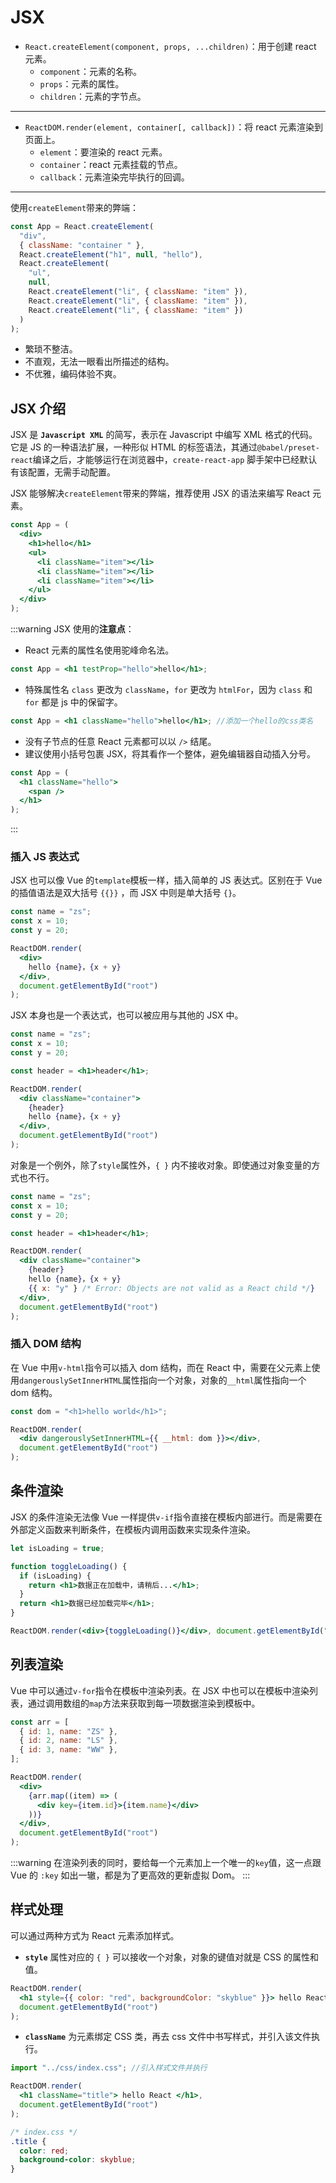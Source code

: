 # JSX

- `React.createElement(component, props, ...children)`：用于创建 react 元素。
  - `component`：元素的名称。
  - `props`：元素的属性。
  - `children`：元素的字节点。

---

- `ReactDOM.render(element, container[, callback])`：将 react 元素渲染到页面上。
  - `element`：要渲染的 react 元素。
  - `container`：react 元素挂载的节点。
  - `callback`：元素渲染完毕执行的回调。

---

使用`createElement`带来的弊端：

```js
const App = React.createElement(
  "div",
  { className: "container " },
  React.createElement("h1", null, "hello"),
  React.createElement(
    "ul",
    null,
    React.createElement("li", { className: "item" }),
    React.createElement("li", { className: "item" }),
    React.createElement("li", { className: "item" })
  )
);
```

- 繁琐不整洁。
- 不直观，无法一眼看出所描述的结构。
- 不优雅，编码体验不爽。

## JSX 介绍

JSX 是 **`Javascript XML`** 的简写，表示在 Javascript 中编写 XML 格式的代码。它是 JS 的一种语法扩展，一种形似 HTML 的标签语法，其通过`@babel/preset-react`编译之后，才能够运行在浏览器中，`create-react-app` 脚手架中已经默认有该配置，无需手动配置。

JSX 能够解决`createElement`带来的弊端，推荐使用 JSX 的语法来编写 React 元素。

```jsx
const App = (
  <div>
    <h1>hello</h1>
    <ul>
      <li className="item"></li>
      <li className="item"></li>
      <li className="item"></li>
    </ul>
  </div>
);
```

:::warning
JSX 使用的**注意点**：

- React 元素的属性名使用驼峰命名法。

```jsx
const App = <h1 testProp="hello">hello</h1>;
```

- 特殊属性名 `class` 更改为 `className`，`for` 更改为 `htmlFor`，因为 `class` 和 `for` 都是 js 中的保留字。

```jsx
const App = <h1 className="hello">hello</h1>; //添加一个hello的css类名
```

- 没有子节点的任意 React 元素都可以以 `/>` 结尾。
- 建议使用小括号包裹 JSX，将其看作一个整体，避免编辑器自动插入分号。

```jsx
const App = (
  <h1 className="hello">
    <span />
  </h1>
);
```

:::

### 插入 JS 表达式

JSX 也可以像 Vue 的`template`模板一样，插入简单的 JS 表达式。区别在于 Vue 的插值语法是双大括号 `{{}}` ，而 JSX 中则是单大括号 `{}`。

```jsx
const name = "zs";
const x = 10;
const y = 20;

ReactDOM.render(
  <div>
    hello {name}，{x + y}
  </div>,
  document.getElementById("root")
);
```

JSX 本身也是一个表达式，也可以被应用与其他的 JSX 中。

```jsx
const name = "zs";
const x = 10;
const y = 20;

const header = <h1>header</h1>;

ReactDOM.render(
  <div className="container">
    {header}
    hello {name}，{x + y}
  </div>,
  document.getElementById("root")
);
```

对象是一个例外，除了`style`属性外，`{ }` 内不接收对象。即使通过对象变量的方式也不行。

```jsx
const name = "zs";
const x = 10;
const y = 20;

const header = <h1>header</h1>;

ReactDOM.render(
  <div className="container">
    {header}
    hello {name}，{x + y}
    {{ x: "y" } /* Error: Objects are not valid as a React child */}
  </div>,
  document.getElementById("root")
);
```

### 插入 DOM 结构

在 Vue 中用`v-html`指令可以插入 dom 结构，而在 React 中，需要在父元素上使用`dangerouslySetInnerHTML`属性指向一个对象，对象的`__html`属性指向一个 dom 结构。

```jsx
const dom = "<h1>hello world</h1>";

ReactDOM.render(
  <div dangerouslySetInnerHTML={{ __html: dom }}></div>,
  document.getElementById("root")
);
```

## 条件渲染

JSX 的条件渲染无法像 Vue 一样提供`v-if`指令直接在模板内部进行。而是需要在外部定义函数来判断条件，在模板内调用函数来实现条件渲染。

```jsx
let isLoading = true;

function toggleLoading() {
  if (isLoading) {
    return <h1>数据正在加载中，请稍后...</h1>;
  }
  return <h1>数据已经加载完毕</h1>;
}

ReactDOM.render(<div>{toggleLoading()}</div>, document.getElementById("root"));
```

## 列表渲染

Vue 中可以通过`v-for`指令在模板中渲染列表。在 JSX 中也可以在模板中渲染列表，通过调用数组的`map`方法来获取到每一项数据渲染到模板中。

```jsx
const arr = [
  { id: 1, name: "ZS" },
  { id: 2, name: "LS" },
  { id: 3, name: "WW" },
];

ReactDOM.render(
  <div>
    {arr.map((item) => (
      <div key={item.id}>{item.name}</div>
    ))}
  </div>,
  document.getElementById("root")
);
```

:::warning
在渲染列表的同时，要给每一个元素加上一个唯一的`key`值，这一点跟 Vue 的 `:key` 如出一辙，都是为了更高效的更新虚拟 Dom。
:::

## 样式处理

可以通过两种方式为 React 元素添加样式。

- **`style`** 属性对应的 `{ }` 可以接收一个对象，对象的键值对就是 CSS 的属性和值。

```jsx
ReactDOM.render(
  <h1 style={{ color: "red", backgroundColor: "skyblue" }}> hello React </h1>,
  document.getElementById("root")
);
```

- **`className`** 为元素绑定 CSS 类，再去 css 文件中书写样式，并引入该文件执行。 <Badge text="推荐"/>

```jsx
import "../css/index.css"; //引入样式文件并执行

ReactDOM.render(
  <h1 className="title"> hello React </h1>,
  document.getElementById("root")
);
```

```css
/* index.css */
.title {
  color: red;
  background-color: skyblue;
}
```
